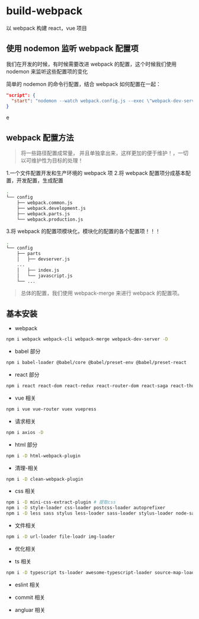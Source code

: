 # build-webpack

以 webpack 构建 react，vue 项目

## 使用 nodemon 监听 webpack 配置项

我们在开发的时候，有时候需要改进 webpack 的配置，这个时候我们使用 nodemon 来监听这些配置项的变化

简单的 nodemon 的命令行配置，结合 webpack 如何配置在一起：

```json
"script": {
  "start": "nodemon --watch webpack.config.js --exec \"webpack-dev-server --mode production\""
}

```

e

## webpack 配置方法

> 将一些路径配置成常量， 并且单独拿出来，这样更加的便于维护！，一切以可维护性为目标的处理！

1.一个文件配置开发和生产环境的 webpack 项 2.将 webpack 配置项分成基本配置，开发配置，生成配置

```bash
.
└── config
    ├── webpack.common.js
    ├── webpack.development.js
    ├── webpack.parts.js
    └── webpack.production.js
```

3.将 webpack 的配置项模块化，模块化的配置的各个配置项！！！

```bash
.
└── config
    ├── parts
    │   ├── devserver.js
    ...
    │   ├── index.js
    │   └── javascript.js
    └── ...
```

> 总体的配置，我们使用 webpack-merge 来进行 webpack 的配置项。

## 基本安装

- webpack

```bash
npm i webpack webpack-cli webpack-merge webpack-dev-server -D
```

- babel 部分

```bash
npm i babel-loader @babel/core @babel/preset-env @babel/preset-react
```

- react 部分

```bash
npm i react react-dom react-redux react-router-dom react-saga react-thunk -S
```

- vue 相关

```bash
npm i vue vue-router vuex vuepress
```

- 请求相关

```bash
npm i axios -D
```

- html 部分

```bash
npm i -D html-webpack-plugin
```

- 清理-相关

```bash
npm i -D clean-webpack-plugin
```

- css 相关

```bash
npm i -D mini-css-extract-plugin # 提取css
npm i -D style-loader css-loader postcss-loader autoprefixer
npm i -D less sass stylus less-loader sass-loader stylus-loader node-sass
```

- 文件相关

```bash
npm i -D url-loader file-loadr img-loader
```

- 优化相关

- ts 相关

```bash
npm i -D typescript ts-loader awesome-typescript-loader source-map-loader
```

- eslint 相关

- commit 相关

- angluar 相关
